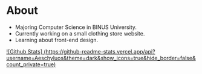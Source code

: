 # About
* Majoring Computer Science in BINUS University.
* Currently working on a small clothing store website.
* Learning about front-end design.

[![Github Stats] (https://github-readme-stats.vercel.app/api?username=Aeschyluos&theme=dark&show_icons=true&hide_border=false&count_private=true)](https://github.com/anuraghazra/github-readme-stats)
